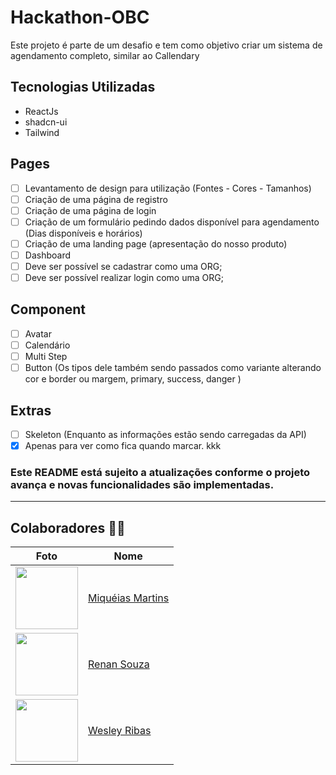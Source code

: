 # Hackathon-OBC

Este projeto é parte de um desafio e tem como objetivo criar um sistema de agendamento completo, similar ao Callendary

## Tecnologias Utilizadas

- ReactJs
- shadcn-ui
- Tailwind

## Pages

- [ ] Levantamento de design para utilização (Fontes - Cores - Tamanhos)
- [ ] Criação de uma página de registro
- [ ] Criação de uma página de login
- [ ] Criação de um formulário pedindo dados disponível para agendamento (Dias disponíveis e horários)
- [ ] Criação de uma landing page (apresentação do nosso produto)
- [ ] Dashboard
- [ ] Deve ser possível se cadastrar como uma ORG;
- [ ] Deve ser possível realizar login como uma ORG;

## Component

- [ ] Avatar
- [ ] Calendário
- [ ] Multi Step
- [ ] Button (Os tipos dele também sendo passados como variante alterando cor e border ou margem, primary, success, danger )

## Extras

- [ ] Skeleton (Enquanto as informações estão sendo carregadas da API)
- [x] Apenas para ver como fica quando marcar. kkk

### Este README está sujeito a atualizações conforme o projeto avança e novas funcionalidades são implementadas.

---

## Colaboradores 🤝🤝

| Foto                                                       | Nome                                                 |
| ---------------------------------------------------------- | ---------------------------------------------------- |
| <img src="https://github.com/miqueiasmartinsf.png" width="100"> | [Miquéias Martins](https://github.com/miqueiasmartinsf) |
| <img src="https://github.com/renansouz.png" width="100"> | [Renan Souza](https://github.com/renansouz) |
| <img src="https://github.com/WesleyR10.png" width="100"> | [Wesley Ribas](https://github.com/WesleyR10) |
